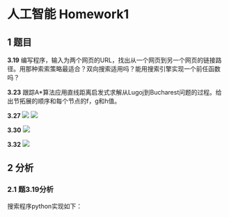 # 人工智能 Homework1

## 1 题目

**3.19** 
编写程序，输入为两个网页的URL，找出从一个网页到另一个网页的链接路径。用那种索索策略最适合？双向搜索适用吗？能用搜索引擎实现一个前任函数吗？

**3.23** 
跟踪A*算法应用直线距离启发式求解从Lugoj到Bucharest问题的过程。给出节拓展的顺序和每个节点的f，g和h值。

**3.27** 
![](http://ww2.sinaimg.cn/large/ed796d65gw1ey2yzaxjhgj21kw0b3aed.jpg)
![](http://ww3.sinaimg.cn/large/ed796d65gw1ey2ywnuzerj21kw0h7wk8.jpg)

**3.30**
![](http://ww4.sinaimg.cn/large/ed796d65gw1ey2z28nqhgj21kw0fadlq.jpg)

**3.32**
![](http://ww3.sinaimg.cn/large/ed796d65gw1ey2z3867hqj21kw06tjtu.jpg)

## 2 分析

### 2.1 题3.19分析 

搜索程序python实现如下：

